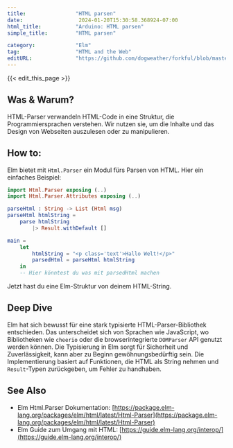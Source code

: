 ```yaml
---
title:                "HTML parsen"
date:                  2024-01-20T15:30:58.368924-07:00
html_title:           "Arduino: HTML parsen"
simple_title:         "HTML parsen"

category:             "Elm"
tag:                  "HTML and the Web"
editURL:              "https://github.com/dogweather/forkful/blob/master/content/de/elm/parsing-html.md"
---
```


{{< edit_this_page >}}

## Was & Warum?

HTML-Parser verwandeln HTML-Code in eine Struktur, die Programmiersprachen verstehen. Wir nutzen sie, um die Inhalte und das Design von Webseiten auszulesen oder zu manipulieren.

## How to:

Elm bietet mit `Html.Parser` ein Modul fürs Parsen von HTML. Hier ein einfaches Beispiel:

```Elm
import Html.Parser exposing (..)
import Html.Parser.Attributes exposing (..)

parseHtml : String -> List (Html msg)
parseHtml htmlString =
    parse htmlString
        |> Result.withDefault []

main =
    let
        htmlString = "<p class='text'>Hallo Welt!</p>"
        parsedHtml = parseHtml htmlString
    in
    -- Hier könntest du was mit parsedHtml machen
```

Jetzt hast du eine Elm-Struktur von deinem HTML-String.

## Deep Dive

Elm hat sich bewusst für eine stark typisierte HTML-Parser-Bibliothek entschieden. Das unterscheidet sich von Sprachen wie JavaScript, wo Bibliotheken wie `cheerio` oder die browserintegrierte `DOMParser` API genutzt werden können. Die Typisierung in Elm sorgt für Sicherheit und Zuverlässigkeit, kann aber zu Beginn gewöhnungsbedürftig sein. Die Implementierung basiert auf Funktionen, die HTML als String nehmen und `Result`-Typen zurückgeben, um Fehler zu handhaben.

## See Also

- Elm Html.Parser Dokumentation: [https://package.elm-lang.org/packages/elm/html/latest/Html-Parser](https://package.elm-lang.org/packages/elm/html/latest/Html-Parser)
- Elm Guide zum Umgang mit HTML: [https://guide.elm-lang.org/interop/](https://guide.elm-lang.org/interop/)
